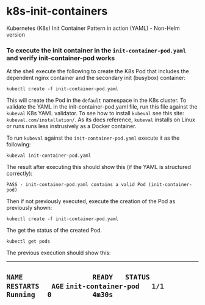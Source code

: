 # k8s-init-containers
Kubernetes (K8s) Init Container Pattern in action (YAML) - Non-Helm version

### To execute the init container in the `init-container-pod.yaml` and verify init-container-pod works

At the shell execute the following to create the K8s Pod that includes the dependent nginx container and 
the secondary init (busybox) container:

`kubectl create -f init-container-pod.yaml`

This will create the Pod in the `default` namespace in the K8s cluster. To validate the YAML in the init-container-pod.yaml file, 
run this file against the `kubeval` K8s YAML validator. To see how to install `kubeval` see this site: `kubeval.com/installation/`. 
As its docs reference, `kubeval` installs on Linux or runs runs less instrusively as a Docker container.

To run `kubeval` against the `init-container-pod.yaml` execute it as the following:

`kubeval init-container-pod.yaml` 

The result after executing this should show this (if the YAML is structured correctly):

`PASS - init-container-pod.yaml contains a valid Pod (init-container-pod)`

Then if not previously executed, execute the creation of the Pod as previously shown:

`kubectl create -f init-container-pod.yaml`

The get the status of the created Pod.

`kubectl get pods`

The previous execution should show this:

------------------------------------------------------------------

`NAME                 READY   STATUS    RESTARTS   AGE`
`init-container-pod   1/1     Running   0          4m30s`
------------------------------------------------------------------